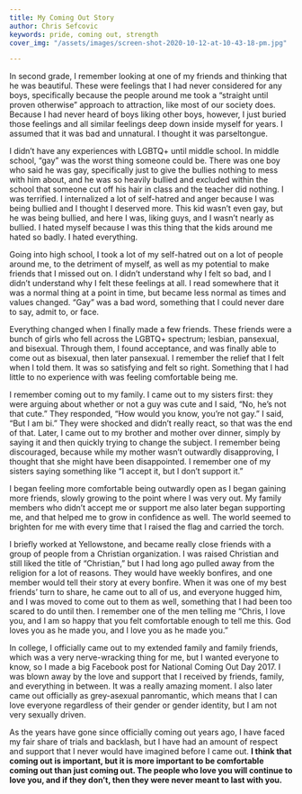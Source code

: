 ```yaml
---
title: My Coming Out Story
author: Chris Sefcovic
keywords: pride, coming out, strength
cover_img: "/assets/images/screen-shot-2020-10-12-at-10-43-18-pm.jpg"

---
```

In second grade, I remember looking at one of my friends and thinking that he was beautiful. These were feelings that I had never considered for any boys, specifically because the people around me took a “straight until proven otherwise” approach to attraction, like most of our society does. Because I had never heard of boys liking other boys, however, I just buried those feelings and all similar feelings deep down inside myself for years. I assumed that it was bad and unnatural. I thought it was parseltongue.

I didn’t have any experiences with LGBTQ+ until middle school. In middle school, “gay” was the worst thing someone could be. There was one boy who said he was gay, specifically just to give the bullies nothing to mess with him about, and he was so heavily bullied and excluded within the school that someone cut off his hair in class and the teacher did nothing. I was terrified. I internalized a lot of self-hatred and anger because I was being bullied and I thought I deserved more. This kid wasn’t even gay, but he was being bullied, and here I was, liking guys, and I wasn’t nearly as bullied. I hated myself because I was this thing that the kids around me hated so badly. I hated everything.

Going into high school, I took a lot of my self-hatred out on a lot of people around me, to the detriment of myself, as well as my potential to make friends that I missed out on. I didn’t understand why I felt so bad, and I didn’t understand why I felt these feelings at all. I read somewhere that it was a normal thing at a point in time, but became less normal as times and values changed. “Gay” was a bad word, something that I could never dare to say, admit to, or face.

Everything changed when I finally made a few friends. These friends were a bunch of girls who fell across the LGBTQ+ spectrum; lesbian, pansexual, and bisexual. Through them, I found acceptance, and was finally able to come out as bisexual, then later pansexual. I remember the relief that I felt when I told them. It was so satisfying and felt so right. Something that I had little to no experience with was feeling comfortable being me.

I remember coming out to my family. I came out to my sisters first: they were arguing about whether or not a guy was cute and I said, “No, he’s not that cute.” They responded, “How would you know, you’re not gay.” I said, “But I am bi.” They were shocked and didn’t really react, so that was the end of that. Later, I came out to my brother and mother over dinner, simply by saying it and then quickly trying to change the subject. I remember being discouraged, because while my mother wasn’t outwardly disapproving, I thought that she might have been disappointed. I remember one of my sisters saying something like “I accept it, but I don’t support it.”

I began feeling more comfortable being outwardly open as I began gaining more friends, slowly growing to the point where I was very out. My family members who didn’t accept me or support me also later began supporting me, and that helped me to grow in confidence as well. The world seemed to brighten for me with every time that I raised the flag and carried the torch.

I briefly worked at Yellowstone, and became really close friends with a group of people from a Christian organization. I was raised Christian and still liked the title of “Christian,” but I had long ago pulled away from the religion for a lot of reasons. They would have weekly bonfires, and one member would tell their story at every bonfire. When it was one of my best friends’ turn to share, he came out to all of us, and everyone hugged him, and I was moved to come out to them as well, something that I had been too scared to do until then. I remember one of the men telling me “Chris, I love you, and I am so happy that you felt comfortable enough to tell me this. God loves you as he made you, and I love you as he made you.”

In college, I officially came out to my extended family and family friends, which was a very nerve-wracking thing for me, but I wanted everyone to know, so I made a big Facebook post for National Coming Out Day 2017. I was blown away by the love and support that I received by friends, family, and everything in between. It was a really amazing moment. I also later came out officially as grey-asexual panromantic, which means that I can love everyone regardless of their gender or gender identity, but I am not very sexually driven.

As the years have gone since officially coming out years ago, I have faced my fair share of trials and backlash, but I have had an amount of respect and support that I never would have imagined before I came out. **I think that coming out is important, but it is more important to be comfortable coming out than just coming out. The people who love you will continue to love you, and if they don’t, then they were never meant to last with you.**